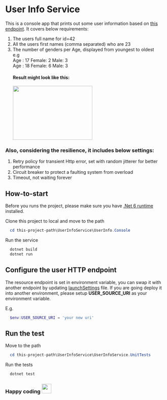 
# User Info Service

This is a console app that prints out some user information based on [this endpoint](https://f43qgubfhf.execute-api.ap-southeast-2.amazonaws.com/sampletest).
It covers below requirements:
1. The users full name for id=42
1. All the users first names (comma separated) who are 23
1. The number of genders per Age, displayed from youngest to oldest<br/>
    e.g<br/>
    Age : 17 Female: 2 Male: 3<br/>
    Age : 18 Female: 6 Male: 3<br/>
    #### Result might look like this:</br>
    <img src="https://user-images.githubusercontent.com/43327562/219921441-41543576-2f3d-486e-aed6-c23de0cd8c42.png"  width="250" height="170" />

### Also, considering the resilience, it includes below settings:
1. Retry policy for transient Http error, set with random jitterer for better performance
1. Circuit breaker to protect a faulting system from overload
1. Timeout, not waiting forever

## How-to-start

Before you runs the project, please make sure you have [.Net 6 runtime](https://dotnet.microsoft.com/en-us/download/dotnet/6.0) installed.

Clone this project to local and move to the path
```powershell
  cd this-project-path\UserInfoService\UserInfo.Console
```
Run the service
```powershell
  dotnet build
  dotnet run
```

## Configure the user HTTP endpoint

The resource endpoint is set in environment variable, you can swap it with another endpoint by updating [launchSettings](https://github.com/zinniawang149/UserInfoService/blob/master/UserInfoService/UserInfo.Console/Properties/launchsettings.json#L19) file.
If you are going deploy it into another environment, please setup **USER_SOURCE_URI** as your environment variable.

E.g.
```powershell
  $env:USER_SOURCE_URI = 'your new uri'
```

## Run the test

Move to the path

```powershell
  cd this-project-path\UserInfoService\UserInfoService.UnitTests
```

Run the tests
```powershell
  dotnet test
```

### Happy coding <img src="https://user-images.githubusercontent.com/43327562/219922476-09b1cdb3-7c07-4985-98cd-365990612666.png"  width="30" height="30" />


